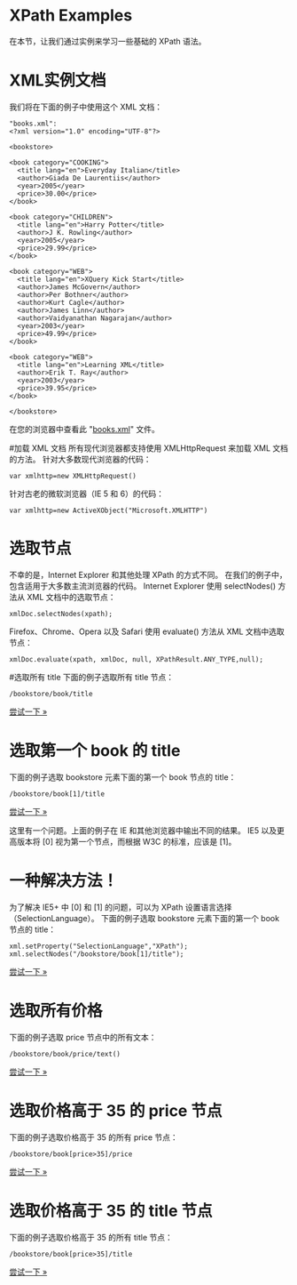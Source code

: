 # XPath Examples
在本节，让我们通过实例来学习一些基础的 XPath 语法。

# XML实例文档
我们将在下面的例子中使用这个 XML 文档：

```
"books.xml":
<?xml version="1.0" encoding="UTF-8"?>

<bookstore>

<book category="COOKING">
  <title lang="en">Everyday Italian</title>
  <author>Giada De Laurentiis</author>
  <year>2005</year>
  <price>30.00</price>
</book>

<book category="CHILDREN">
  <title lang="en">Harry Potter</title>
  <author>J K. Rowling</author>
  <year>2005</year>
  <price>29.99</price>
</book>

<book category="WEB">
  <title lang="en">XQuery Kick Start</title>
  <author>James McGovern</author>
  <author>Per Bothner</author>
  <author>Kurt Cagle</author>
  <author>James Linn</author>
  <author>Vaidyanathan Nagarajan</author>
  <year>2003</year>
  <price>49.99</price>
</book>

<book category="WEB">
  <title lang="en">Learning XML</title>
  <author>Erik T. Ray</author>
  <year>2003</year>
  <price>39.95</price>
</book>

</bookstore>
```

在您的浏览器中查看此 "[books.xml](http://www.runoob.com/try/xml/books.xml)" 文件。

#加载 XML 文档
所有现代浏览器都支持使用 XMLHttpRequest 来加载 XML 文档的方法。
针对大多数现代浏览器的代码：
```
var xmlhttp=new XMLHttpRequest()
```
针对古老的微软浏览器（IE 5 和 6）的代码：

```
var xmlhttp=new ActiveXObject("Microsoft.XMLHTTP")
```

# 选取节点
不幸的是，Internet Explorer 和其他处理 XPath 的方式不同。
在我们的例子中，包含适用于大多数主流浏览器的代码。
Internet Explorer 使用 selectNodes() 方法从 XML 文档中的选取节点：

```
xmlDoc.selectNodes(xpath);
```
Firefox、Chrome、Opera 以及 Safari 使用 evaluate() 方法从 XML 文档中选取节点：

```
xmlDoc.evaluate(xpath, xmlDoc, null, XPathResult.ANY_TYPE,null);
```

#选取所有 title
下面的例子选取所有 title 节点：

```
/bookstore/book/title
```

[尝试一下 »](http://www.runoob.com/try/try.php?filename=try_xpath_select_cdnodes)

# 选取第一个 book 的 title
下面的例子选取 bookstore 元素下面的第一个 book 节点的 title：

```
/bookstore/book[1]/title
```

[尝试一下 »](http://www.runoob.com/try/try.php?filename=try_xpath_select_cdnodes_first)

这里有一个问题。上面的例子在 IE 和其他浏览器中输出不同的结果。
IE5 以及更高版本将 [0] 视为第一个节点，而根据 W3C 的标准，应该是 [1]。

# 一种解决方法！
为了解决 IE5+ 中 [0] 和 [1] 的问题，可以为 XPath 设置语言选择（SelectionLanguage）。
下面的例子选取 bookstore 元素下面的第一个 book 节点的 title：

```
xml.setProperty("SelectionLanguage","XPath");
xml.selectNodes("/bookstore/book[1]/title");
```

[尝试一下 »](http://www.runoob.com/try/try.php?filename=try_xpath_select_cdnodes_firstIE6SP1)

# 选取所有价格
下面的例子选取 price 节点中的所有文本：

```
/bookstore/book/price/text()
```

[尝试一下 »](http://www.runoob.com/try/try.php?filename=try_xpath_select_pricenodes_text)

# 选取价格高于 35 的 price 节点
下面的例子选取价格高于 35 的所有 price 节点：
```
/bookstore/book[price>35]/price
```

[尝试一下 »](http://www.runoob.com/try/try.php?filename=try_xpath_select_pricenodes_35)

# 选取价格高于 35 的 title 节点
下面的例子选取价格高于 35 的所有 title 节点：

```
/bookstore/book[price>35]/title
```

[尝试一下 »](http://www.runoob.com/try/try.php?filename=try_xpath_select_pricenodes_high)